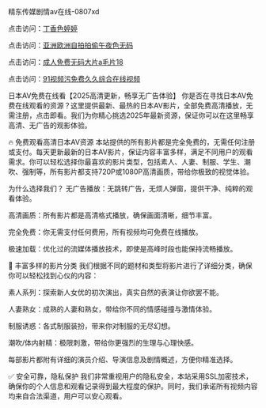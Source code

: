 精东传媒剧情av在线-0807xd


点击访问：<a href="https://gfd-5xg.pages.dev/">丁香色婷婷</a>

点击访问：<a href="https://bsdf-5f5.pages.dev/">亚洲欧洲自拍拍偷午夜色无码</a>

点击访问：<a href="https://vassv.pages.dev/">成人免费无码大片a毛片18</a>

点击访问：<a href="https://cfad.pages.dev/">91视频污免费久久综合在线视频</a>

日本AV免费在线看【2025高清更新，畅享无广告体验】
你是否在寻找日本AV免费在线观看的资源？这里提供最新、最热的日本AV影片，全部免费高清播放，无需注册，点击即看。我们为你精心挑选2025年最新资源，保证你可以在这里畅享高清、无广告的观影体验。

🔥 免费观看高清日本AV资源
本站提供的所有影片都是完全免费的，无需任何注册或支付。每天更新最新的日本AV影片，保证内容丰富多样，满足不同用户的观看需求。你可以轻松选择你最喜欢的影片类型，包括素人、人妻、制服、学生、潮吹、强制等，所有影片都支持720P或1080P高清画质，带给你极致的视觉体验。

为什么选择我们？
无广告播放：无跳转广告，无烦人弹窗，提供干净、纯粹的观看体验。

高清画质：所有影片都是高清格式播放，确保画面清晰，细节丰富。

完全免费：你无需支付任何费用，所有视频均可免费在线播放。

极速加载：优化过的流媒体播放技术，即使是高峰时段也能保持流畅播放。

🧡 丰富多样的影片分类
我们根据不同的题材和类型将影片进行了详细分类，确保你可以轻松找到心仪的内容：

素人系列：探索新人女优的初次演出，真实自然的表演让你欲罢不能。

人妻熟女：成熟的人妻和熟女，带给你不同的情感碰撞与激情体验。

制服诱惑：各式制服装扮，带来你对制服的无尽幻想。

潮吹/体内射精：极限刺激，带给你更强烈的生理与心理快感。

每部影片都附有详细的演员介绍、导演信息及剧情概述，方便你精准选择。

✅ 安全可靠，隐私保护
我们非常重视用户的隐私安全，本站采用SSL加密技术，确保你的个人信息和观看记录得到最大程度的保护。同时，我们承诺所有视频内容均来自合法渠道，用户可以安心观看。



<span style="display:none;">[Canonical link]( https://github.com/785xd/33206 ）</span>
